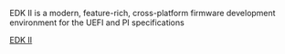 EDK II is a modern, feature-rich, cross-platform firmware development environment for the UEFI and PI specifications

[EDK II](http://www.tianocore.org/edk2/)<br/>

